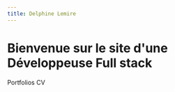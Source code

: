 ```yaml
---
title: Delphine Lemire
---
```


# Bienvenue sur le site d'une Développeuse Full stack

Portfolios
CV